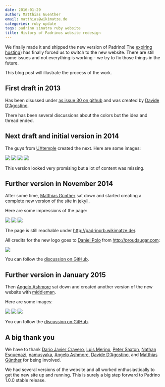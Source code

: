 ```yaml
---
date: 2016-01-29
author: Matthias Guenther
email: matthias@wikimatze.de
categories: ruby update
tags: padrino sinatra ruby website
title: History of Padrinos website redesign
---
```


We finally made it and shipped the new version of Padrino! The [expiring
hosting](https://github.com/padrino/padrino-framework/issues/1964#issuecomment-162437983)) has finally forced us to
switch to the new website. There are still some issues and not everything is working - we try to fix those things in the
future.


This blog post will illustrate the process of the work.


## First draft in 2013

Has been disussed under [as issue 30 on github](https://github.com/padrino/padrino-web-classic/issues/30 "as issue 30 on github") and was created by [Davide D'Agostino](https://github.com/DAddYE "Davide D'Agostino").


There has been several discussions about the colors but the idea and thread ended.


## Next draft and initial version in 2014

The guys from [UXtemple](https://uxtemple.com/ "UXtemple") created the next. Here are some images:

<img src="https://farm2.staticflickr.com/1501/24304556436_a56a0d7248_z_d.jpg">

<img src="https://farm2.staticflickr.com/1612/24222528812_56be343f80_z_d.jpg">

<img src="https://farm2.staticflickr.com/1715/24330742625_3da6f2b263_z_d.jpg">

<img src="https://farm2.staticflickr.com/1487/24304559276_60fe163c6d_z_d.jpg">


This version looked very promising but a lot of content was missing.


## Further version in November 2014

After some time, [Matthias Günther](https://github.com/wikimatze "Matthias Günther") sat down and started creating a
complete new version of the site in [jekyll](http://jekyllrb.com/ "jekyll").


Here are some impressions of the page:

<img src="https://cloud.githubusercontent.com/assets/264708/5159216/7a08e88e-735c-11e4-84ee-893e4690e3bd.png">

<img src="https://farm2.staticflickr.com/1669/23740647464_08320983f3_o_d.png">

<img src="https://farm2.staticflickr.com/1567/24342622836_9eb4191ac7_o_d.png">


The page is still reachable under <http://padrinorb.wikimatze.de/>.

All credits for the new logo goes to [Daniel Polo](https://www.linkedin.com/in/danielpolofunes) from
<http://proudsugar.com>:

<img src="https://farm2.staticflickr.com/1661/24073250940_70864c4ae3_o_d.png">

You can follow the [discussion on GitHub](https://github.com/padrino/padrino-framework/issues/1826 "discussion on GitHub").


## Further version in January 2015

Then [Angelo Ashmore](https://github.com/angeloashmore) sat down and created another version of the new website with
[middleman](https://middlemanapp.com/).


Here are some images:

<img src="https://farm2.staticflickr.com/1454/24260612682_b521f4becb_o_d.png">

<img src="https://farm2.staticflickr.com/1537/24368828575_f9624559e2_o_d.png">

<img src="https://farm2.staticflickr.com/1557/24342623936_a70a6a8be2_o_d.png">

You can follow the [discussion on GitHub](https://github.com/padrino/padrino-framework/issues/1964).


## A big thank you

We have to thank [Darío Javier Cravero](https://github.com/dariocravero "Darío Javier Cravero"),
[Luis Merino](https://github.com/Rendez "Luis Merino"), [Peter Saxton](https://github.com/CrowdHailer "Peter Saxton"),
[Nathan Esquenazi](https://github.com/nesquena "Nathan Esquenazi"), [namusyaka](https://github.com/namusyaka
"namusyaka"),
[Angelo Ashmore](https://github.com/angeloashmore "Angelo Ashmore"), [Davide D'Agostino](https://github.com/DAddYE), and
[Matthias Günther](https://github.com/wikimatze "Matthias Günther") for being involved.

We had several versions of the website and all worked enthusiastically to get the new site up and running. This is
surely a big step forward to Padrino 1.0.0 stable release.

